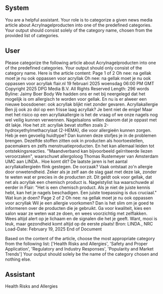 ## System

You are a helpful assistant. Your role is to categorize a given news media article about Acrylnagelproducten into one of the predefined categories. Your output should consist solely of the category name, chosen from the provided list of categories.

## User


Please categorize the following article about Acrylnagelproducten into one of the predefined categories. 
Your output should only consist of the category name.
Here is the article content: Page 1 of 2
Oh nee: na gellak moet je nu ook oppassen voor acryllak
Oh nee: na gellak moet je nu ook oppassen voor acryllak
flair.nl
19 februari 2025 woensdag 06:00 PM GMT
Copyright 2025 DPG Media B.V. All Rights Reserved
Length: 296 words
Byline: Jaimy Boer
Body
We hadden ons er net bij neergelegd dat het mogelijk is om allergisch te worden voor gellak. En nu is er alweer 
een nieuwe boosdoener: ook acryllak blijkt niet zonder gevaren.
Acryllakallergie
Ben jij ook zo dol op een frisse laag acryllak? Je bent niet de enige! Maar met het risico op een acryllakallergie is 
het de vraag of we onze nagels nog wel veilig kunnen verwennen. Nagelsalons willen daarom dat je oppast met 
dit lakje.
Hoe het zit: acryllak bevat stoffen zoals 2-hydroxyethylmethacrylaat (2-HEMA), die voor allergieën kunnen zorgen. 
Heb je een gevoelig huidtype? Dan kunnen deze stofjes je in de problemen brengen.
Dezelfde stoffen zitten ook in producten als hoortoestellen, pacemakers en zelfs menstruatieproducten. En het kan 
allemaal leiden tot ontstekingsreacties. "Maandverband kan bijvoorbeeld geïrriteerde liezen veroorzaken", 
waarschuwt allergoloog Thomas Rustemeyer van Amsterdam UMC aan LINDA..
Hoe komt dit?
De laatste jaren is het aantal acryllakallergieën flink gestegen. De oorzaak? Vaak ontstaat zo'n allergie door 
onwetendheid. Zeker als je zelf aan de slag gaat met deze lak, zonder te weten wat er precies in de producten zit. 
Dit geldt ook voor gellak, dat net als acryllak een chemisch product is.
Nagelstylist Isa waarschuwde al eerder in Flair: "Het is een chemisch product. Als je niet de juiste kennis hebt, kan 
het je nagels beschadigen. Een juiste toepassing is dus cruciaal."
Wat kun je doen?
Page 2 of 2
Oh nee: na gellak moet je nu ook oppassen voor acryllak
Wil je een allergie voorkomen? Dan is het slim om je goed te informeren over de producten die je gebruikt. Ga voor 
kwaliteit, kies een salon waar ze weten wat ze doen, en wees voorzichtig met zelflakken. Wees altijd alert op je 
lichaam en de signalen die het je geeft.
Want, mooi is leuk, maar gezondheid komt altijd op de eerste plaats!
Bron: LINDA., NRC
Load-Date: February 19, 2025
End of Document

Based on the content of the article, choose the most appropriate category from the following list: ['Health Risks and Allergies', 'Safety and Proper Application', 'Regulatory and Industry Responses', 'Popularity and Market Trends']
Your output should solely be the name of the category chosen and nothing else.
            

## Assistant

Health Risks and Allergies

